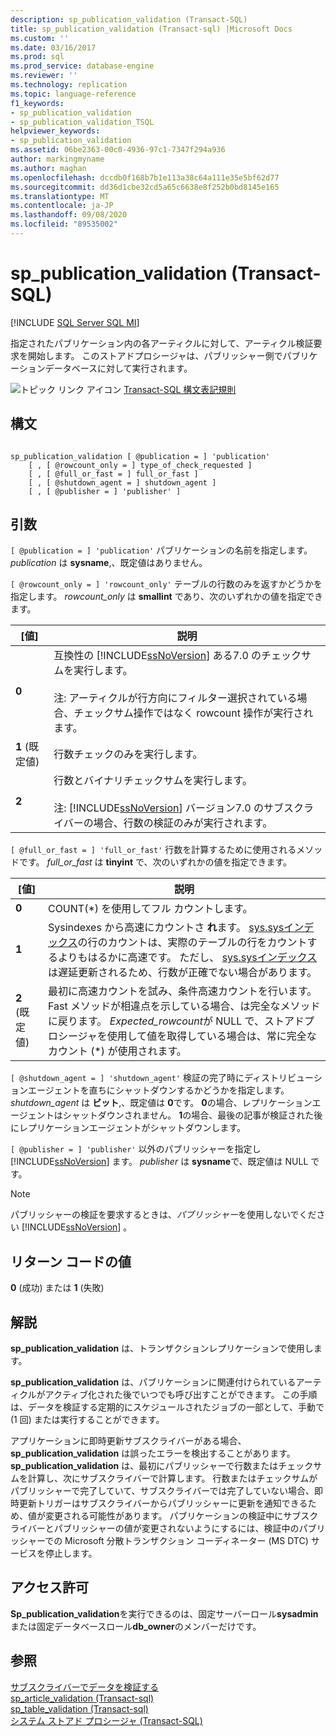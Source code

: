```yaml
---
description: sp_publication_validation (Transact-SQL)
title: sp_publication_validation (Transact-sql) |Microsoft Docs
ms.custom: ''
ms.date: 03/16/2017
ms.prod: sql
ms.prod_service: database-engine
ms.reviewer: ''
ms.technology: replication
ms.topic: language-reference
f1_keywords:
- sp_publication_validation
- sp_publication_validation_TSQL
helpviewer_keywords:
- sp_publication_validation
ms.assetid: 06be2363-00c0-4936-97c1-7347f294a936
author: markingmyname
ms.author: maghan
ms.openlocfilehash: dccdb0f168b7b1e113a38c64a111e35e5bf62d77
ms.sourcegitcommit: dd36d1cbe32cd5a65c6638e8f252b0bd8145e165
ms.translationtype: MT
ms.contentlocale: ja-JP
ms.lasthandoff: 09/08/2020
ms.locfileid: "89535002"
---
```

# <a name="sp_publication_validation-transact-sql"></a>sp_publication_validation (Transact-SQL)
[!INCLUDE [SQL Server SQL MI](../../includes/applies-to-version/sql-asdbmi.md)]

  指定されたパブリケーション内の各アーティクルに対して、アーティクル検証要求を開始します。 このストアドプロシージャは、パブリッシャー側でパブリケーションデータベースに対して実行されます。  
  
 ![トピック リンク アイコン](../../database-engine/configure-windows/media/topic-link.gif "トピック リンク アイコン") [Transact-SQL 構文表記規則](../../t-sql/language-elements/transact-sql-syntax-conventions-transact-sql.md)  
  
## <a name="syntax"></a>構文  
  
```  
  
sp_publication_validation [ @publication = ] 'publication'  
    [ , [ @rowcount_only = ] type_of_check_requested ]  
    [ , [ @full_or_fast = ] full_or_fast ]  
    [ , [ @shutdown_agent = ] shutdown_agent ]  
    [ , [ @publisher = ] 'publisher' ]  
```  
  
## <a name="arguments"></a>引数  
`[ @publication = ] 'publication'` パブリケーションの名前を指定します。 *publication* は **sysname**,、既定値はありません。  
  
`[ @rowcount_only = ] 'rowcount_only'` テーブルの行数のみを返すかどうかを指定します。 *rowcount_only* は **smallint** であり、次のいずれかの値を指定できます。  
  
|[値]|説明|  
|-----------|-----------------|  
|**0**|互換性の [!INCLUDE[ssNoVersion](../../includes/ssnoversion-md.md)] ある7.0 のチェックサムを実行します。<br /><br /> 注: アーティクルが行方向にフィルター選択されている場合、チェックサム操作ではなく rowcount 操作が実行されます。|  
|**1** (既定値)|行数チェックのみを実行します。|  
|**2**|行数とバイナリチェックサムを実行します。<br /><br /> 注: [!INCLUDE[ssNoVersion](../../includes/ssnoversion-md.md)] バージョン7.0 のサブスクライバーの場合、行数の検証のみが実行されます。|  
  
`[ @full_or_fast = ] 'full_or_fast'` 行数を計算するために使用されるメソッドです。 *full_or_fast* は **tinyint** で、次のいずれかの値を指定できます。  
  
|[値]|説明|  
|-----------|-----------------|  
|**0**|COUNT(*) を使用してフル カウントします。|  
|**1**|Sysindexes から高速にカウントさ **れ**ます。 [sys.sysインデックス](../../relational-databases/system-compatibility-views/sys-sysindexes-transact-sql.md)の行のカウントは、実際のテーブルの行をカウントするよりもはるかに高速です。 ただし、 [sys.sysインデックス](../../relational-databases/system-compatibility-views/sys-sysindexes-transact-sql.md) は遅延更新されるため、行数が正確でない場合があります。|  
|**2** (既定値)|最初に高速カウントを試み、条件高速カウントを行います。 Fast メソッドが相違点を示している場合、は完全なメソッドに戻ります。 *Expected_rowcount*が NULL で、ストアドプロシージャを使用して値を取得している場合は、常に完全なカウント (*) が使用されます。|  
  
`[ @shutdown_agent = ] 'shutdown_agent'` 検証の完了時にディストリビューションエージェントを直ちにシャットダウンするかどうかを指定します。 *shutdown_agent* は **ビット**,、既定値は **0**です。 **0**の場合、レプリケーションエージェントはシャットダウンされません。 **1**の場合、最後の記事が検証された後にレプリケーションエージェントがシャットダウンします。  
  
`[ @publisher = ] 'publisher'` 以外のパブリッシャーを指定し [!INCLUDE[ssNoVersion](../../includes/ssnoversion-md.md)] ます。 *publisher* は **sysname**で、既定値は NULL です。  
  
> [!NOTE]  
>  パブリッシャーの検証を要求するときは、*パブリッシャー*を使用しないでください [!INCLUDE[ssNoVersion](../../includes/ssnoversion-md.md)] 。  
  
## <a name="return-code-values"></a>リターン コードの値  
 **0** (成功) または **1** (失敗)  
  
## <a name="remarks"></a>解説  
 **sp_publication_validation** は、トランザクションレプリケーションで使用します。  
  
 **sp_publication_validation** は、パブリケーションに関連付けられているアーティクルがアクティブ化された後でいつでも呼び出すことができます。 この手順は、データを検証する定期的にスケジュールされたジョブの一部として、手動で (1 回) または実行することができます。  
  
 アプリケーションに即時更新サブスクライバーがある場合、 **sp_publication_validation** は誤ったエラーを検出することがあります。 **sp_publication_validation** は、最初にパブリッシャーで行数またはチェックサムを計算し、次にサブスクライバーで計算します。 行数またはチェックサムがパブリッシャーで完了していて、サブスクライバーでは完了していない場合、即時更新トリガーはサブスクライバーからパブリッシャーに更新を通知できるため、値が変更される可能性があります。 パブリケーションの検証中にサブスクライバーとパブリッシャーの値が変更されないようにするには、検証中のパブリッシャーでの Microsoft 分散トランザクション コーディネーター (MS DTC) サービスを停止します。  
  
## <a name="permissions"></a>アクセス許可  
 **Sp_publication_validation**を実行できるのは、固定サーバーロール**sysadmin**または固定データベースロール**db_owner**のメンバーだけです。  
  
## <a name="see-also"></a>参照  
 [サブスクライバーでデータを検証する](../../relational-databases/replication/validate-data-at-the-subscriber.md)   
 [sp_article_validation &#40;Transact-sql&#41;](../../relational-databases/system-stored-procedures/sp-article-validation-transact-sql.md)   
 [sp_table_validation &#40;Transact-sql&#41;](../../relational-databases/system-stored-procedures/sp-table-validation-transact-sql.md)   
 [システム ストアド プロシージャ &#40;Transact-SQL&#41;](../../relational-databases/system-stored-procedures/system-stored-procedures-transact-sql.md)  
  
  
